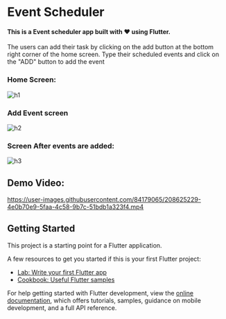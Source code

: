 # Event Scheduler

#### This is a Event scheduler app built with ♥ using Flutter.


<p> The users can add their task by clicking on the add button at the bottom right corner of the home screen.
    Type their scheduled events and click on the "ADD" button to add the event
    </p>
    
### Home Screen: 
![h1](https://user-images.githubusercontent.com/84179065/208622161-b0e74589-5295-42d5-afd8-f47796e4ad59.JPG)

### Add Event screen
![h2](https://user-images.githubusercontent.com/84179065/208622293-6d61020d-4063-42dc-840b-8816f0d1067b.JPG)

### Screen After events are added: 
![h3](https://user-images.githubusercontent.com/84179065/208622423-32439e56-a397-4875-ae52-387902087622.JPG)


## Demo Video:


https://user-images.githubusercontent.com/84179065/208625229-4e0b70e9-5faa-4c58-9b7c-51bdb1a323f4.mp4



## Getting Started

This project is a starting point for a Flutter application.

A few resources to get you started if this is your first Flutter project:

- [Lab: Write your first Flutter app](https://docs.flutter.dev/get-started/codelab)
- [Cookbook: Useful Flutter samples](https://docs.flutter.dev/cookbook)

For help getting started with Flutter development, view the
[online documentation](https://docs.flutter.dev/), which offers tutorials,
samples, guidance on mobile development, and a full API reference.
